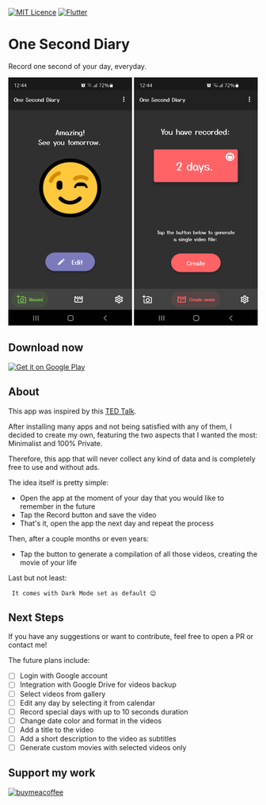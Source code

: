 [![MIT Licence](https://badges.frapsoft.com/os/mit/mit.svg?v=103)](https://opensource.org/licenses/mit-license.php)
[![Flutter](https://img.shields.io/badge/Made%20with-Flutter-blue.svg)](https://flutter.dev/)

# One Second Diary

Record one second of your day, everyday.

<img src="/screenshots/Screenshot_1.png" width="250" height="500"> <img src="/screenshots/Screenshot_2.png" width="250" height="500">

## Download now

<a href='https://play.google.com/store/apps/details?id=com.kylekun.one_second_diary&pcampaignid=pcampaignidMKT-Other-global-all-co-prtnr-py-PartBadge-Mar2515-1'><img alt='Get it on Google Play' src='https://play.google.com/intl/en_us/badges/static/images/badges/en_badge_web_generic.png'/></a>


## About

This app was inspired by this [TED Talk](https://www.ted.com/talks/cesar_kuriyama_one_second_every_day).

After installing many apps and not being satisfied with any of them, I decided to create my own, featuring the two aspects that I wanted the most: Minimalist and 100% Private. 

Therefore, this app that will never collect any kind of data and is completely free to use and without ads. 

The idea itself is pretty simple:
 - Open the app at the moment of your day that you would like to remember in the future
 - Tap the Record button and save the video
 - That's it, open the app the next day and repeat the process

Then, after a couple months or even years:
 - Tap the button to generate a compilation of all those videos, creating the movie of your life


Last but not least:
  ```
   It comes with Dark Mode set as default 😉
  ```


## Next Steps

If you have any suggestions or want to contribute, feel free to open a PR or contact me!

The future plans include:

- [ ] Login with Google account
- [ ] Integration with Google Drive for videos backup
- [ ] Select videos from gallery
- [ ] Edit any day by selecting it from calendar
- [ ] Record special days with up to 10 seconds duration
- [ ] Change date color and format in the videos
- [ ] Add a title to the video 
- [ ] Add a short description to the video as subtitles
- [ ] Generate custom movies with selected videos only

## Support my work

[![buymeacoffee](https://user-images.githubusercontent.com/835641/60540201-fcd7fa00-9ce4-11e9-87ec-1e98568e9f58.png)](https://www.buymeacoffee.com/kylekun)